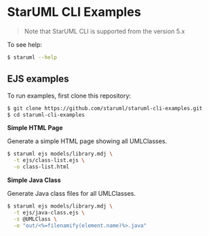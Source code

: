 # StarUML CLI Examples

> Note that StarUML CLI is supported from the version 5.x

To see help:

```sh
$ staruml --help
```

## EJS examples

To run examples, first clone this repository:

```sh
$ git clone https://github.com/staruml/staruml-cli-examples.git
$ cd staruml-cli-examples
```

__Simple HTML Page__

Generate a simple HTML page showing all UMLClasses.

```sh
$ staruml ejs models/library.mdj \
  -t ejs/class-list.ejs \
  -o class-list.html
```

__Simple Java Class__

Generate Java class files for all UMLClasses.

```sh
$ staruml ejs models/library.mdj \
  -t ejs/java-class.ejs \
  -s @UMLClass \
  -o "out/<%=filenamify(element.name)%>.java"
```
